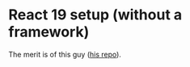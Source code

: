# React 19 setup (without a framework)

The merit is of this guy ([his repo](https://github.com/adamjberg/react-server-components)).
